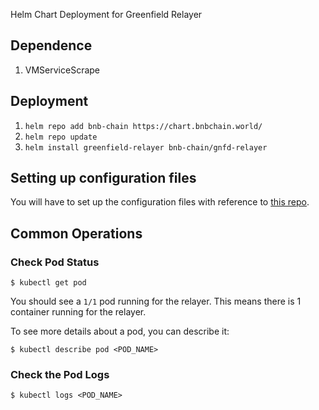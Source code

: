 Helm Chart Deployment for Greenfield Relayer

## Dependence
1. VMServiceScrape

## Deployment
1. `helm repo add bnb-chain https://chart.bnbchain.world/`
2. `helm repo update`
3. `helm install greenfield-relayer bnb-chain/gnfd-relayer`

## Setting up configuration files
You will have to set up the configuration files with reference to [this repo](https://github.com/bnb-chain/greenfield-relayer#deployment).

## Common Operations

### Check Pod Status

```
$ kubectl get pod
```

You should see a `1/1` pod running for the relayer. This means there is 1 container running for the relayer.

To see more details about a pod, you can describe it:

```
$ kubectl describe pod <POD_NAME> 
```

### Check the Pod Logs 

```
$ kubectl logs <POD_NAME>
